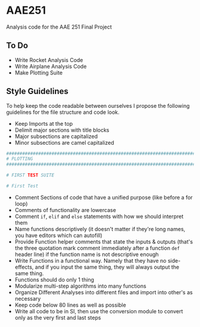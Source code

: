 # AAE251
Analysis code for the AAE 251 Final Project

## To Do

- Write Rocket Analysis Code
- Write Airplane Analysis Code
- Make Plotting Suite

## Style Guidelines
To help keep the code readable between ourselves I propose the following guidelines for the file structure and code look.

- Keep Imports at the top
- Delimit major sections with title blocks
- Major subsections are capitalized
- Minor subsections are camel capitalized

```python
################################################################################
# PLOTTING
################################################################################

# FIRST TEST SUITE

# First Test
```

- Comment Sections of code that have a unified purpose (like before a for loop)
- Comments of functionality are lowercase
- Comment `if`, `elif` and `else` statements with how we should interpret them
- Name functions descriptively (it doesn't matter if they're long names, you have editors which can autofill)
- Provide Function helper comments that state the inputs & outputs (that's the three quotation mark comment immediately after a function `def` header line) if the function name is not descriptive enough
- Write Functions in a functional way. Namely that they have no side-effects, 
and if you input the same thing, they will always output the same thing.
- Functions should do only 1 thing
- Modularize multi-step algorithms into many functions
- Organize Different Analyses into different files and import into other's as necessary
- Keep code below 80 lines as well as possible
- Write all code to be in SI, then use the conversion module to convert only as the very first and last steps
